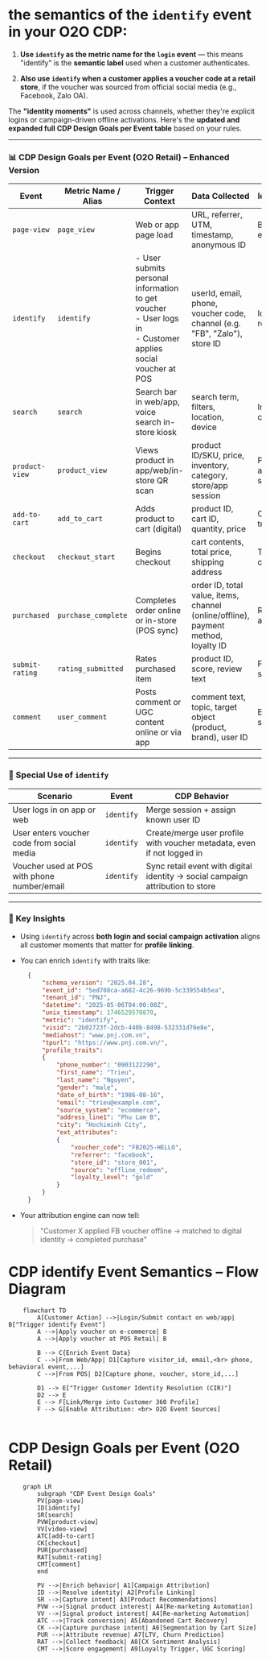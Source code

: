 # the semantics of the **`identify`** event in your O2O CDP:

1. **Use `identify` as the metric name for the `login` event** — this means "identify" is the **semantic label** used when a customer authenticates.

2. **Also use `identify` when a customer applies a voucher code at a retail store**, if the voucher was sourced from official social media (e.g., Facebook, Zalo OA).

The **"identity moments"** is used across channels, whether they're explicit logins or campaign-driven offline activations. Here's the **updated and expanded full CDP Design Goals per Event table** based on your rules.

---

### 📊 CDP Design Goals per Event (O2O Retail) – Enhanced Version

| **Event**       | **Metric Name / Alias** | **Trigger Context**                                        | **Data Collected**                                                                 | **Identity Use**         | **CDP Use Case**                               |
| --------------- | ----------------------- | ---------------------------------------------------------- | ---------------------------------------------------------------------------------- | ------------------------ | ---------------------------------------------- |
| `page-view`     | `page_view`             | Web or app page load                                       | URL, referrer, UTM, timestamp, anonymous ID                                        | Behavior enrichment      | Funnel tracking, campaign attribution          |
| `identify`      | `identify`              | - User submits personal information to get voucher<br>- User logs in<br>- Customer applies social voucher at POS | userId, email, phone, voucher code, channel (e.g. "FB", "Zalo"), store ID          | Identity resolution      | Session stitching, social-to-store attribution |
| `search`        | `search`                | Search bar in web/app, voice search in-store kiosk         | search term, filters, location, device                                             | Intent capture           | Interest-based recommendations                 |
| `product-view`  | `product_view`          | Views product in app/web/in-store QR scan                  | product ID/SKU, price, inventory, category, store/app session                      | Product affinity signals | Personalization, bundling logic                |
| `add-to-cart`   | `add_to_cart`           | Adds product to cart (digital)                             | product ID, cart ID, quantity, price                                               | Conversion tracking      | Abandoned cart automation                      |
| `checkout`      | `checkout_start`        | Begins checkout                                            | cart contents, total price, shipping address                                       | Transaction context      | Funnel monitoring, segmentation by cart size   |
| `purchased`     | `purchase_complete`     | Completes order online or in-store (POS sync)              | order ID, total value, items, channel (online/offline), payment method, loyalty ID | Revenue attribution      | LTV calculation, churn modeling                |
| `submit-rating` | `rating_submitted`      | Rates purchased item                                       | product ID, score, review text                                                     | Feedback signal          | Product QA, sentiment analysis                 |
| `comment`       | `user_comment`          | Posts comment or UGC content online or via app             | comment text, topic, target object (product, brand), user ID                       | Engagement scoring       | UGC incentive logic, loyalty program trigger   |

---

### 🎯 Special Use of `identify`

| **Scenario**                                | **Event**  | **CDP Behavior**                                                               |
| ------------------------------------------- | ---------- | ------------------------------------------------------------------------------ |
| User logs in on app or web                  | `identify` | Merge session + assign known user ID                                           |
| User enters voucher code from social media  | `identify` | Create/merge user profile with voucher metadata, even if not logged in         |
| Voucher used at POS with phone number/email | `identify` | Sync retail event with digital identity → social campaign attribution to store |

---

### 🧠 Key Insights

* Using `identify` across **both login and social campaign activation** aligns all customer moments that matter for **profile linking**.

* You can enrich `identify` with traits like:

  ```json
    {
        "schema_version": "2025.04.28",
        "event_id": "5ed708ca-a682-4c26-969b-5c339554b5ea",
        "tenant_id": "PNJ",
        "datetime": "2025-05-06T04:00:00Z",
        "unix_timestamp": 1746529570870,
        "metric": "identify",
        "visid": "2b02723f-2dcb-440b-8498-532331d76e8e",
        "mediahost": "www.pnj.com.vn",
        "tpurl": "https://www.pnj.com.vn/",
        "profile_traits": 
        {
            "phone_number": "0903122290",
            "first_name": "Trieu",
            "last_name": "Nguyen",
            "gender": "male",
            "date_of_birth": "1986-08-16",
            "email": "trieu@example.com",
            "source_system": "ecommerce",
            "address_line1": "Phu Lam B",
            "city": "Hochiminh City",
            "ext_attributes": 
            {
                "voucher_code": "FB2025-HELLO",
                "referrer": "facebook",
                "store_id": "store_001",
                "source": "offline_redeem",
                "loyalty_level": "gold"   
            }
        }
    }
  ```

* Your attribution engine can now tell:

  > "Customer X applied FB voucher offline → matched to digital identity → completed purchase"

# CDP identify Event Semantics – Flow Diagram

```mermaid
    flowchart TD
        A[Customer Action] -->|Login/Submit contact on web/app| B["Trigger identify Event"]
        A -->|Apply voucher on e-commerce| B
        A -->|Apply voucher at POS Retail| B

        B --> C{Enrich Event Data}
        C -->|From Web/App| D1[Capture visitor_id, email,<br> phone, behavioral event,...]
        C -->|From POS| D2[Capture phone, voucher, store_id,...]

        D1 --> E["Trigger Customer Identity Resolution (CIR)"]
        D2 --> E
        E --> F[Link/Merge into Customer 360 Profile]
        F --> G[Enable Attribution: <br> O2O Event Sources]


```

# CDP Design Goals per Event (O2O Retail)

```mermaid
    graph LR
        subgraph "CDP Event Design Goals"
        PV[page-view]
        ID[identify]
        SR[search]
        PVW[product-view]
        VV[video-view]
        ATC[add-to-cart]
        CK[checkout]
        PUR[purchased]
        RAT[submit-rating]
        CMT[comment]
        end

        PV -->|Enrich behavior| A1[Campaign Attribution]
        ID -->|Resolve identity| A2[Profile Linking]
        SR -->|Capture intent| A3[Product Recommendations]
        PVW -->|Signal product interest| A4[Re-marketing Automation]
        VV -->|Signal product interest| A4[Re-marketing Automation]
        ATC -->|Track conversion| A5[Abandoned Cart Recovery]
        CK -->|Capture purchase intent| A6[Segmentation by Cart Size]
        PUR -->|Attribute revenue| A7[LTV, Churn Prediction]
        RAT -->|Collect feedback| A8[CX Sentiment Analysis]
        CMT -->|Score engagement| A9[Loyalty Trigger, UGC Scoring]

```